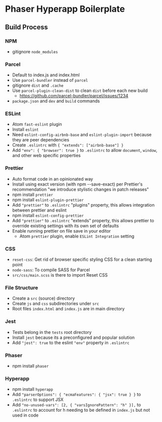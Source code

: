 # Phaser Hyperapp Boilerplate

## Build Process

### NPM

-   gitignore `node_modules`

### Parcel

-   Default to index.js and index.html
-   Use `parcel-bundler` instead of `parcel`
-   gitignore `dist` and `.cache`
-   Use `parcel-plugin-clean-dist` to clean `dist` before each new build
    -   https://github.com/parcel-bundler/parcel/issues/1234
-   `package.json` and `dev` and `build` commands

### ESLint

-   Atom `fast-eslint` plugin
-   Install `eslint`
-   Need `eslint-config-airbnb-base` and `eslint-plugin-import` because they are peer dependencies
-   Create `.eslintrc` with `{ "extends": ["airbnb-base"] }`
-   Add `"env": { "browser": true }` to `.eslintrc` to allow `document`, `window`, and other web specific properties

### Prettier

-   Auto format code in an opinionated way
-   Install using exact version (with npm --save-exact) per Prettier's recommendation "we introduce stylistic changes in patch releases"
-   npm install `prettier`
-   npm install `eslint-plugin-prettier`
-   Add `"prettier"` to `.eslintrc` "plugins" property, this allows integration between prettier and eslint
-   npm install `eslint-config-prettier`
-   Add `"prettier"` to `.eslintrc` "extends" property, this allows prettier to override existing settings with its own set of defaults
-   Enable running prettier on file save in your editor
    -   Atom `prettier` plugin, enable `ESLint Integration` setting

### CSS

-   `reset-css`: Get rid of browser specific styling CSS for a clean starting point
-   `node-sass`: To compile SASS for Parcel
-   `src/css/main.scss` is there to import Reset CSS

### File Structure

-   Create a `src` (source) directory
-   Create `js` and `css` subdirectories under `src`
-   Root files `index.html` and `index.js` are in main directory

### Jest

-   Tests belong in the `tests` root directory
-   Install `jest` because its a preconfigured and popular solution
-   Add `"jest": true` to the eslint `"env"` property in `.eslintrc`

### Phaser

-   npm install `phaser`

### Hyperapp

-   npm install `hyperapp`
-   Add `"parserOptions": { "ecmaFeatures": { "jsx": true } }` to `.eslintrc` to support JSX
-   Add `"no-unused-vars": [2, { "varsIgnorePattern": "h" }],` to `.eslintrc` to account for h needing to be defined in `index.js` but not used in code
